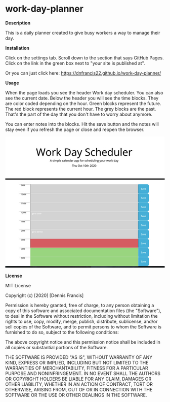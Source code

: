 # work-day-planner

**Description**

This is a daily planner created to give busy workers a way to manage their day.

**Installation**

Click on the settings tab.
Scroll down to the section that says GitHub Pages.
Click on the link in the green box next to "your site is published at".

Or you can just click here: https://dnfrancis22.github.io/work-day-planner/

**Usage**

When the page loads you see the header Work day scheduler. You can also see the current date.
Below the header you will see the time blocks. They are color coded depending on the hour. Green blocks represent the future. The red block represents the current hour. The grey blocks are the past. That's the part of the day that you don't have to worry about anymore.

You can enter notes into the blocks. Hit the save button and the notes will stay even if you refresh the page or close and reopen the browser.

![planner](./assets/planner.jpeg)

**License**

MIT License

Copyright (c) [2020] [Dennis Francis]

Permission is hereby granted, free of charge, to any person obtaining a copy
of this software and associated documentation files (the "Software"), to deal
in the Software without restriction, including without limitation the rights
to use, copy, modify, merge, publish, distribute, sublicense, and/or sell
copies of the Software, and to permit persons to whom the Software is
furnished to do so, subject to the following conditions:

The above copyright notice and this permission notice shall be included in all
copies or substantial portions of the Software.

THE SOFTWARE IS PROVIDED "AS IS", WITHOUT WARRANTY OF ANY KIND, EXPRESS OR
IMPLIED, INCLUDING BUT NOT LIMITED TO THE WARRANTIES OF MERCHANTABILITY,
FITNESS FOR A PARTICULAR PURPOSE AND NONINFRINGEMENT. IN NO EVENT SHALL THE
AUTHORS OR COPYRIGHT HOLDERS BE LIABLE FOR ANY CLAIM, DAMAGES OR OTHER
LIABILITY, WHETHER IN AN ACTION OF CONTRACT, TORT OR OTHERWISE, ARISING FROM,
OUT OF OR IN CONNECTION WITH THE SOFTWARE OR THE USE OR OTHER DEALINGS IN THE
SOFTWARE.
